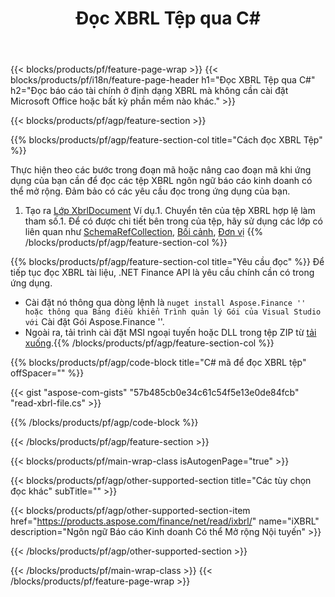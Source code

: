 ﻿---
title: Đọc XBRL Tệp qua C#
description: Mã mẫu để đọc tệp XBRL. Sử dụng mã mẫu API để đọc hàng loạt XBRL tệp trong các ứng dụng dựa trên .NET. 
url: /vi/net/read/xbrl/
family: finance
platformtag: net
feature: read
informat: XBRL
outformat: 
otherformats: 
---
{{< blocks/products/pf/feature-page-wrap >}}
{{< blocks/products/pf/i18n/feature-page-header h1="Đọc XBRL Tệp qua C#" h2="Đọc báo cáo tài chính ở định dạng XBRL mà không cần cài đặt Microsoft Office hoặc bất kỳ phần mềm nào khác." >}}

{{< blocks/products/pf/agp/feature-section >}}

{{% blocks/products/pf/agp/feature-section-col title="Cách đọc XBRL Tệp" %}}

Thực hiện theo các bước trong đoạn mã hoặc nâng cao đoạn mã khi ứng dụng của bạn cần để đọc các tệp XBRL ngôn ngữ báo cáo kinh doanh có thể mở rộng. Đảm bảo có các yêu cầu đọc trong ứng dụng của bạn.

1. Tạo ra [Lớp XbrlDocument](https://apireference.aspose.com/finance/net/aspose.finance.xbrl/xbrldocument) Ví dụ.1. Chuyển tên của tệp XBRL hợp lệ làm tham số.1. Để có được chi tiết bên trong của tệp, hãy sử dụng các lớp có liên quan như [SchemaRefCollection](https://apireference.aspose.com/finance/net/aspose.finance.xbrl/schemarefcollection), [Bối cảnh](https://apireference.aspose.com/finance/net/aspose.finance.xbrl/context), [Đơn vị](https://apireference.aspose.com/finance/net/aspose.finance.xbrl/unit) 
{{% /blocks/products/pf/agp/feature-section-col %}}

{{% blocks/products/pf/agp/feature-section-col title="Yêu cầu đọc" %}}
Để tiếp tục đọc XBRL tài liệu, .NET Finance API là yêu cầu chính cần có trong ứng dụng. 
- Cài đặt nó thông qua dòng lệnh là `` nuget install Aspose.Finance '' hoặc thông qua Bảng điều khiển Trình quản lý Gói của Visual Studio với `` Cài đặt Gói Aspose.Finance ''.
- Ngoài ra, tải trình cài đặt MSI ngoại tuyến hoặc DLL trong tệp ZIP từ [tải xuống](https://downloads.aspose.com/finance/net).{{% /blocks/products/pf/agp/feature-section-col %}}

{{% blocks/products/pf/agp/code-block title="C# mã để đọc XBRL tệp" offSpacer="" %}}

{{< gist "aspose-com-gists" "57b485cb0e34c61c54f5e13e0de84fcb" "read-xbrl-file.cs" >}}

{{% /blocks/products/pf/agp/code-block %}}

{{< /blocks/products/pf/agp/feature-section >}}

{{< blocks/products/pf/main-wrap-class isAutogenPage="true" >}}

{{< blocks/products/pf/agp/other-supported-section title="Các tùy chọn đọc khác" subTitle="" >}}

{{< blocks/products/pf/agp/other-supported-section-item href="https://products.aspose.com/finance/net/read/ixbrl/" name="iXBRL" description="Ngôn ngữ Báo cáo Kinh doanh Có thể Mở rộng Nội tuyến" >}}

{{< /blocks/products/pf/agp/other-supported-section >}}

{{< /blocks/products/pf/main-wrap-class >}}
{{< /blocks/products/pf/feature-page-wrap >}}